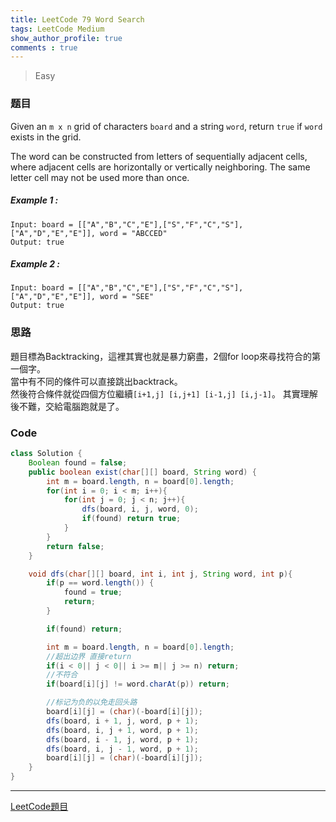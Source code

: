 ```yaml
---
title: LeetCode 79 Word Search
tags: LeetCode Medium
show_author_profile: true
comments : true
---
```

> Easy

### 题目
Given an `m x n` grid of characters `board` and a string `word`, return `true` if `word` exists in the grid.

The word can be constructed from letters of sequentially adjacent cells, where adjacent cells are horizontally or vertically neighboring. The same letter cell may not be used more than once.
##### Example 1 : 
```
Input: board = [["A","B","C","E"],["S","F","C","S"],["A","D","E","E"]], word = "ABCCED"
Output: true
```

##### Example 2 :
```
Input: board = [["A","B","C","E"],["S","F","C","S"],["A","D","E","E"]], word = "SEE"
Output: true
```

### 思路
題目標為Backtracking，這裡其實也就是暴力窮盡，2個for loop來尋找符合的第一個字。  
當中有不同的條件可以直接跳出backtrack。  
然後符合條件就從四個方位繼續`[i+1,j] [i,j+1] [i-1,j] [i,j-1]`。
其實理解後不難，交給電腦跑就是了。  



### Code
```java
class Solution {
    Boolean found = false;
    public boolean exist(char[][] board, String word) {
        int m = board.length, n = board[0].length;
        for(int i = 0; i < m; i++){
            for(int j = 0; j < n; j++){
                dfs(board, i, j, word, 0);
                if(found) return true;
            }
        }
        return false;
    }

    void dfs(char[][] board, int i, int j, String word, int p){
        if(p == word.length()) {
            found = true;
            return;
        }

        if(found) return;

        int m = board.length, n = board[0].length;
        //超出边界 直接return
        if(i < 0|| j < 0|| i >= m|| j >= n) return;
        //不符合
        if(board[i][j] != word.charAt(p)) return;

        //标记为负的以免走回头路
        board[i][j] = (char)(-board[i][j]);
        dfs(board, i + 1, j, word, p + 1);
        dfs(board, i, j + 1, word, p + 1);
        dfs(board, i - 1, j, word, p + 1);
        dfs(board, i, j - 1, word, p + 1);
        board[i][j] = (char)(-board[i][j]);
    }
}
```


*** 
[LeetCode題目](https://leetcode.com/problems/word-search)  
 



